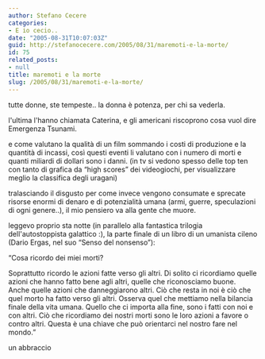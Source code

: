 ```yaml
---
author: Stefano Cecere
categories:
- E io cecio..
date: "2005-08-31T10:07:03Z"
guid: http://stefanocecere.com/2005/08/31/maremoti-e-la-morte/
id: 75
related_posts:
- null
title: maremoti e la morte
slug: /2005/08/31/maremoti-e-la-morte/
---
```


tutte donne, ste tempeste.. la donna è potenza, per chi sa vederla.

l'ultima l'hanno chiamata Caterina, e gli americani riscoprono cosa vuol dire Emergenza Tsunami.

e come valutano la qualit&#xe0; di un film sommando i costi di produzione e la quantit&#xe0; di incassi, così questi eventi li valutano con i numero di morti e quanti miliardi di dollari sono i danni. (in tv si vedono spesso delle top ten con tanto di grafica da &#x201c;high scores&#x201d; dei videogiochi, per visualizzare meglio la classifica degli uragani)

tralasciando il disgusto per come invece vengono consumate e sprecate risorse enormi di denaro e di potenzialit&#xe0; umana (armi, guerre, speculazioni di ogni genere..), il mio pensiero va alla gente che muore.

leggevo proprio sta notte (in parallelo alla fantastica trilogia dell'autostoppista galattico :), la parte finale di un libro di un umanista cileno (Dario Ergas, nel suo &#x201c;Senso del nonsenso&#x201d;):

&#x201c;Cosa ricordo dei miei morti?

Soprattutto ricordo le azioni fatte verso gli altri. Di solito ci ricordiamo quelle azioni che hanno fatto bene agli altri, quelle che riconosciamo buone. Anche quelle azioni che danneggiarono altri. Ciò che resta in noi è ciò che quel morto ha fatto verso gli altri. Osserva quel che mettiamo nella bilancia finale della vita umana. Quello che ci importa alla fine, sono i fatti con noi e con altri. Ciò che ricordiamo dei nostri morti sono le loro azioni a favore o contro altri. Questa è una chiave che può orientarci nel nostro fare nel mondo.&#x201d;

un abbraccio